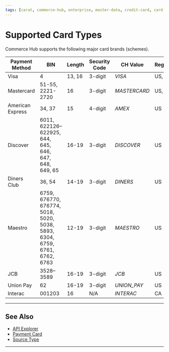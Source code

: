 ```yaml
---
tags: [carat, commerce-hub, enterprise, master-data, credit-card, card-brand, card-scheme, card-type]
---
```


# Supported Card Types

Commerce Hub supports the following major card brands (schemes).

|Payment Method | BIN | Length | Security Code | CH Value| Region |
|-------|-------|-------|-------|--------------| ----- |
| Visa | 4 | 13, 16 | 3-digit |*VISA* | US, CA |
| Mastercard | 51-55, 2221-2720 | 16 | 3-digit | *MASTERCARD* | US, CA |
| American Express | 34, 37 | 15 | 4-digit| *AMEX* | US |
| Discover | 	6011, 622126–622925, 644, 645, 646, 647, 648, 649, 65 | 16-19 | 3-digit | *DISCOVER* | US |
| Diners Club | 36, 54 | 14-19 | 3-digit | *DINERS* | US |
| Maestro | 6759, 676770, 676774, 5018, 5020, 5038, 5893, 6304, 6759, 6761, 6762, 6763 | 12-19 | 3-digit | *MAESTRO* | US |
| JCB | 3528–3589 | 16-19 | 3-digit | *JCB* | US |
| Union Pay | 62 | 16-19 | 3-digit | *UNION_PAY* | US |
| Interac | 001203 | 16 | N/A | *INTERAC* | CA |

---

## See Also

- [API Explorer](../api/?type=post&path=/payments/v1/charges)
- [Payment Card](?path=docs/Resources/Guides/Payment-Sources/Payment-Card.md)
- [Source Type](?path=docs/Resources/Guides/Payment-Sources/Source-Type.md)

---
